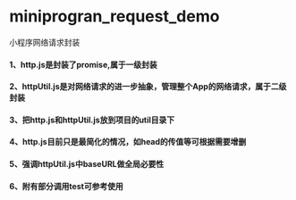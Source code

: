 # miniprogran_request_demo
小程序网络请求封装

####  1、http.js是封装了promise,属于一级封装

####  2、httpUtil.js是对网络请求的进一步抽象，管理整个App的网络请求，属于二级封装

####  3、把http.js和httpUtil.js放到项目的util目录下

####  4、http.js目前只是最简化的情况，如head的传值等可根据需要增删

####  5、强调httpUtil.js中baseURL做全局必要性

####  6、附有部分调用test可参考使用
